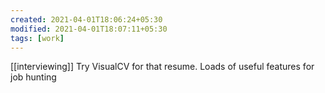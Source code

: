 ```yaml
---
created: 2021-04-01T18:06:24+05:30
modified: 2021-04-01T18:07:11+05:30
tags: [work]
---
```

[[interviewing]]
 Try VisualCV for that resume. Loads of useful features for job hunting 
